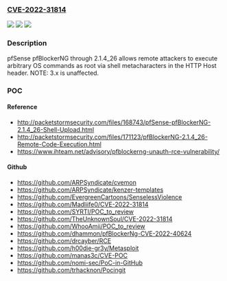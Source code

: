 ### [CVE-2022-31814](https://cve.mitre.org/cgi-bin/cvename.cgi?name=CVE-2022-31814)
![](https://img.shields.io/static/v1?label=Product&message=n%2Fa&color=blue)
![](https://img.shields.io/static/v1?label=Version&message=n%2Fa&color=blue)
![](https://img.shields.io/static/v1?label=Vulnerability&message=n%2Fa&color=brighgreen)

### Description

pfSense pfBlockerNG through 2.1.4_26 allows remote attackers to execute arbitrary OS commands as root via shell metacharacters in the HTTP Host header. NOTE: 3.x is unaffected.

### POC

#### Reference
- http://packetstormsecurity.com/files/168743/pfSense-pfBlockerNG-2.1.4_26-Shell-Upload.html
- http://packetstormsecurity.com/files/171123/pfBlockerNG-2.1.4_26-Remote-Code-Execution.html
- https://www.ihteam.net/advisory/pfblockerng-unauth-rce-vulnerability/

#### Github
- https://github.com/ARPSyndicate/cvemon
- https://github.com/ARPSyndicate/kenzer-templates
- https://github.com/EvergreenCartoons/SenselessViolence
- https://github.com/Madliife0/CVE-2022-31814
- https://github.com/SYRTI/POC_to_review
- https://github.com/TheUnknownSoul/CVE-2022-31814
- https://github.com/WhooAmii/POC_to_review
- https://github.com/dhammon/pfBlockerNg-CVE-2022-40624
- https://github.com/drcayber/RCE
- https://github.com/h00die-gr3y/Metasploit
- https://github.com/manas3c/CVE-POC
- https://github.com/nomi-sec/PoC-in-GitHub
- https://github.com/trhacknon/Pocingit

